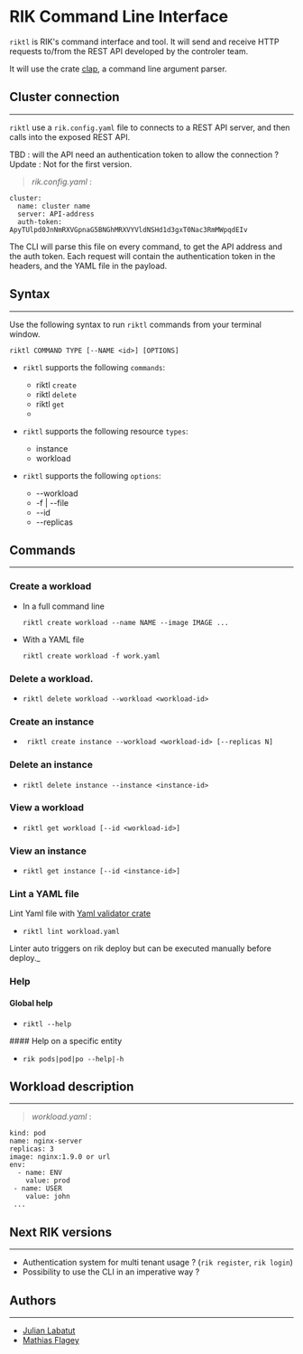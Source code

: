 # RIK Command Line Interface

`riktl` is RIK's command interface and tool.
It will send and receive HTTP requests to/from the REST API developed by the controler team.

It will use the crate [clap](https://crates.io/crates/clap), a command line argument parser.

## Cluster connection

---

`riktl` use a `rik.config.yaml` file to connects to a REST API server, and then calls into the exposed REST API.

TBD : will the API need an authentication token to allow the connection ?
Update : Not for the first version.

> _rik.config.yaml_ :

```
cluster:
  name: cluster name
  server: API-address
  auth-token: ApyTUlpd0JnNmRXVGpnaG5BNGhMRXVYVldNSHd1d3gxT0Nac3RmMWpqdEIv
```

The CLI will parse this file on every command, to get the API address and the auth token.
Each request will contain the authentication token in the headers, and the YAML file in the payload.

## Syntax

---

Use the following syntax to run `riktl` commands from your terminal window.

`riktl COMMAND TYPE [--NAME <id>] [OPTIONS]`

- `riktl` supports the following `commands`:
  - riktl `create`
  - riktl `delete`
  - riktl `get`
  -
- `riktl` supports the following resource `types`:

  - instance
  - workload

- `riktl` supports the following `options`:
  - --workload
  - -f | --file
  - --id
  - --replicas

## Commands

---

### Create a workload

- In a full command line

  `riktl create workload --name NAME --image IMAGE ...`

- With a YAML file

  `riktl create workload -f work.yaml`

### Delete a workload.

- `riktl delete workload --workload <workload-id>`

### Create an instance

- ` riktl create instance --workload <workload-id> [--replicas N]`

### Delete an instance

- `riktl delete instance --instance <instance-id>`

### View a workload

- `riktl get workload [--id <workload-id>]`

### View an instance

- `riktl get instance [--id <instance-id>]`

### Lint a YAML file

Lint Yaml file with [Yaml validator crate](https://crates.io/crates/yaml-validator)

- `riktl lint workload.yaml`

Linter auto triggers on rik deploy but can be executed manually before deploy.\_

### Help

#### Global help

- `riktl --help`

#### Help on a specific entity

- `rik pods|pod|po --help|-h`

## Workload description

---

> _workload.yaml_ :

```
kind: pod
name: nginx-server
replicas: 3
image: nginx:1.9.0 or url
env:
  - name: ENV
    value: prod
 - name: USER
    value: john
 ...
```

## Next RIK versions

---

- Authentication system for multi tenant usage ? (`rik register`, `rik login`)
- Possibility to use the CLI in an imperative way ?

## Authors

---

- [Julian Labatut](https://github.com/jlabatut)
- [Mathias Flagey](https://github.com/NelopsisCode)
